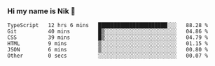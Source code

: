 ### Hi my name is Nik 👋

<!--
**NikDoe/NikDoe** is a ✨ _special_ ✨ repository because its `README.md` (this file) appears on your GitHub profile.

Here are some ideas to get you started:

- 🔭 I’m currently working on ...
- 🌱 I’m currently learning ...
- 👯 I’m looking to collaborate on ...
- 🤔 I’m looking for help with ...
- 💬 Ask me about ...
- 📫 How to reach me: ...
- 😄 Pronouns: ...
- ⚡ Fun fact: ...
-->

<!--START_SECTION:waka-->

```text
TypeScript   12 hrs 6 mins   ██████████████████████░░░   88.28 %
Git          40 mins         █▒░░░░░░░░░░░░░░░░░░░░░░░   04.86 %
CSS          39 mins         █▒░░░░░░░░░░░░░░░░░░░░░░░   04.79 %
HTML         9 mins          ▒░░░░░░░░░░░░░░░░░░░░░░░░   01.15 %
JSON         6 mins          ▒░░░░░░░░░░░░░░░░░░░░░░░░   00.80 %
Other        0 secs          ░░░░░░░░░░░░░░░░░░░░░░░░░   00.07 %
```

<!--END_SECTION:waka-->
